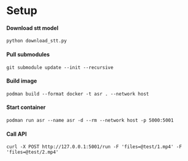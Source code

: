 # Setup

#### Download stt model
`python download_stt.py`

#### Pull submodules
`git submodule update --init --recursive`

#### Build image
`podman build --format docker -t asr . --network host`

#### Start container
`podman run asr --name asr -d --rm --network host -p 5000:5001`

#### Call API
`curl -X POST http://127.0.0.1:5001/run -F 'files=@test/1.mp4' -F 'files=@test/2.mp4'`